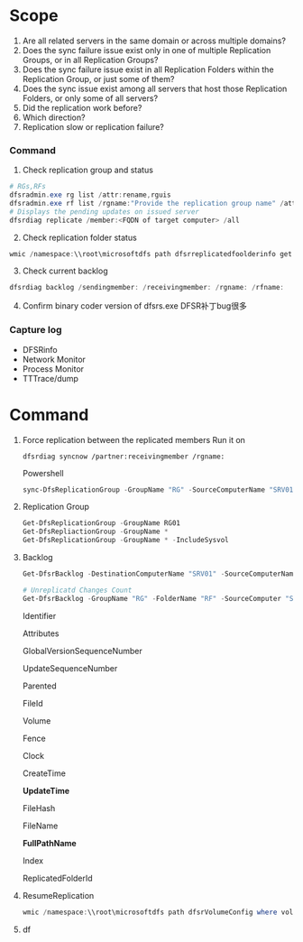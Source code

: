 # Scope



1. Are all related servers in the same domain or across multiple domains?
2. Does the sync failure issue exist only in one of multiple Replication Groups, or in all Replication Groups?
3. Does the sync failure issue exist in all Replication Folders within the Replication Group, or just some of them?
4. Does the sync issue exist among all servers that host those Replication Folders, or only some of all servers?
5. Did the replication work before?
6. Which direction?
7. Replication slow or replication failure?

### Command 

1. Check replication group and status
```powershell
# RGs,RFs
dfsradmin.exe rg list /attr:rename,rguis
dfsradmin.exe rf list /rgname:"Provide the replication group name" /attr:rfname,rfguid
# Displays the pending updates on issued server
dfsrdiag replicate /member:<FQDN of target computer> /all
```


2. Check replication folder status

```powershell
wmic /namespace:\\root\microsoftdfs path dfsrreplicatedfoolderinfo get replicationgroupname,replicatedfoldername,state
```


3. Check current backlog

```powershell
dfsrdiag backlog /sendingmember: /receivingmember: /rgname: /rfname:
```


4. Confirm binary coder version of dfsrs.exe
   DFSR补丁bug很多


### Capture log

- DFSRinfo
- Network Monitor
- Process Monitor
- TTTrace/dump



# Command

1. Force replication between the replicated members
   Run it on 

   ```power
   dfsrdiag syncnow /partner:receivingmember /rgname:
   
   ```

   Powershell

   ```powershell
   sync-DfsReplicationGroup -GroupName "RG" -SourceComputerName "SRV01" -DestinationComputername "SRV02" -DurationInMinuter 5 -Verbose
   ```

   

2. Replication Group
   ```powershell
   Get-DfsReplicationGroup -GroupName RG01
   Get-DfsRepliactionGroup -GroupName *
   Get-DfsReplicationGroup -GroupName * -IncludeSysvol
   ```

   

3. Backlog
   ```powershell
   Get-DfsrBacklog -DestinationComputerName "SRV01" -SourceComputerName "SRV02" -GroupName "RG01" -FolderName "RF1A"
   
   # Unreplicatd Changes Count
   Get-DfsrBacklog -GroupName "RG" -FolderName "RF" -SourceComputer "SRV01" -DestinatinComputerName "SRV02" -Verbose
   ```

   Identifier

   Attributes

   GlobalVersionSequenceNumber

   UpdateSequenceNumber

   Parented

   FileId

   Volume

   Fence

   Clock

   CreateTime

   **UpdateTime**

   FileHash

   FileName

   **FullPathName**

   Index

   ReplicatedFolderId 

4. ResumeReplication

   ```powershell
   wmic /namespace:\\root\microsoftdfs path dfsrVolumeConfig where volumeGuid=”GUID-NUMBER” call ResumeReplication
   ```

   

5. df